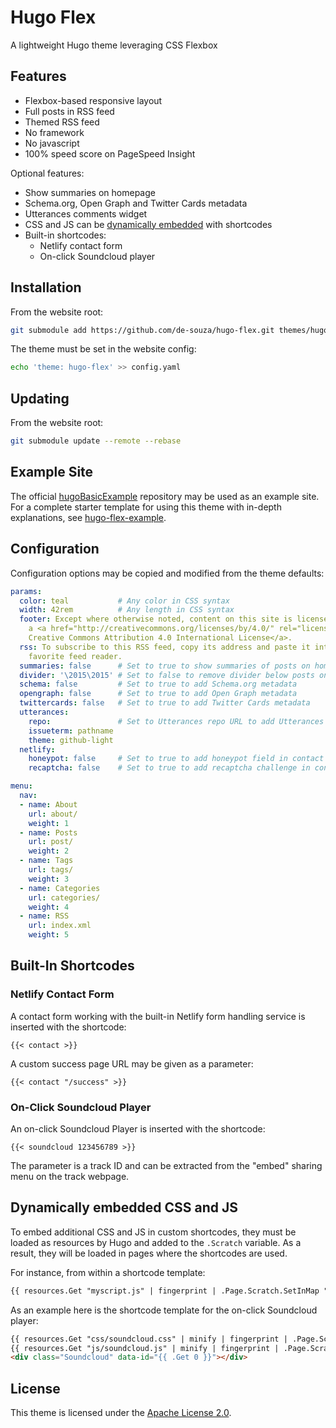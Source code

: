 # Hugo Flex

A lightweight Hugo theme leveraging CSS Flexbox


## Features

- Flexbox-based responsive layout
- Full posts in RSS feed
- Themed RSS feed
- No framework
- No javascript
- 100% speed score on PageSpeed Insight

Optional features:

- Show summaries on homepage
- Schema.org, Open Graph and Twitter Cards metadata
- Utterances comments widget
- CSS and JS can be [dynamically embedded](#dynamically-embedded-css-and-js) with shortcodes
- Built-in shortcodes:
  - Netlify contact form
  - On-click Soundcloud player


## Installation

From the website root:

```bash
git submodule add https://github.com/de-souza/hugo-flex.git themes/hugo-flex
```

The theme must be set in the website config:

```bash
echo 'theme: hugo-flex' >> config.yaml
```


## Updating

From the website root:

```bash
git submodule update --remote --rebase
```


## Example Site

The official [hugoBasicExample](https://github.com/gohugoio/hugoBasicExample) repository may be used as an example site. For a complete starter template for using this theme with in-depth explanations, see [hugo-flex-example](https://github.com/scivision/hugo-flex-example).


## Configuration

Configuration options may be copied and modified from the theme defaults:

```yaml
params:
  color: teal           # Any color in CSS syntax
  width: 42rem          # Any length in CSS syntax
  footer: Except where otherwise noted, content on this site is licensed under a
    a <a href="http://creativecommons.org/licenses/by/4.0/" rel="license">
    Creative Commons Attribution 4.0 International License</a>.
  rss: To subscribe to this RSS feed, copy its address and paste it into your
    favorite feed reader.
  summaries: false      # Set to true to show summaries of posts on homepage
  divider: '\2015\2015' # Set to false to remove divider below posts on homepage
  schema: false         # Set to true to add Schema.org metadata
  opengraph: false      # Set to true to add Open Graph metadata
  twittercards: false   # Set to true to add Twitter Cards metadata
  utterances:
    repo:               # Set to Utterances repo URL to add Utterances comments
    issueterm: pathname
    theme: github-light
  netlify:
    honeypot: false     # Set to true to add honeypot field in contact form
    recaptcha: false    # Set to true to add recaptcha challenge in contact form

menu:
  nav:
  - name: About
    url: about/
    weight: 1
  - name: Posts
    url: post/
    weight: 2
  - name: Tags
    url: tags/
    weight: 3
  - name: Categories
    url: categories/
    weight: 4
  - name: RSS
    url: index.xml
    weight: 5
```


## Built-In Shortcodes

### Netlify Contact Form

A contact form working with the built-in Netlify form handling service is inserted with the shortcode:

```
{{< contact >}}
```

A custom success page URL may be given as a parameter:

```
{{< contact "/success" >}}
```

### On-Click Soundcloud Player

An on-click Soundcloud Player is inserted with the shortcode:

```
{{< soundcloud 123456789 >}}
```

The parameter is a track ID and can be extracted from the "embed" sharing menu on the track webpage.


## Dynamically embedded CSS and JS

To embed additional CSS and JS in custom shortcodes, they must be loaded as resources by Hugo and added to the `.Scratch` variable. As a result, they will be loaded in pages where the shortcodes are used.

For instance, from within a shortcode template:

```html
{{ resources.Get "myscript.js" | fingerprint | .Page.Scratch.SetInMap "js" "myscript" }}
```

As an example here is the shortcode template for the on-click Soundcloud player:

```html
{{ resources.Get "css/soundcloud.css" | minify | fingerprint | .Page.Scratch.SetInMap "css" "soundcloud" }}
{{ resources.Get "js/soundcloud.js" | minify | fingerprint | .Page.Scratch.SetInMap "js" "soundcloud" }}
<div class="Soundcloud" data-id="{{ .Get 0 }}"></div>
```

## License

This theme is licensed under the [Apache License 2.0](https://github.com/de-souza/hugo-flex/blob/master/LICENSE).
